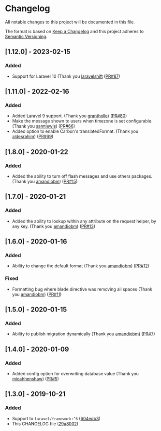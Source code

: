 # Changelog
All notable changes to this project will be documented in this file.

The format is based on [Keep a Changelog](http://keepachangelog.com/)
and this project adheres to [Semantic Versioning](http://semver.org/).

## [1.12.0] - 2023-02-15

### Added
- Support for Laravel 10 (Thank you [laravelshift](https://github.com/laravel-shift) ([PR#87](https://github.com/jamesmills/laravel-timezone/pull/87))

## [1.11.0] - 2022-02-16
### Added
- Added Laravel 9 support. (Thank you [grantholle](https://github.com/grantholle)) ([PR#80](https://github.com/jamesmills/laravel-timezone/pull/80))
- Make the message shown to users when timezone is set configurable. (Thank you [samtlewis](https://github.com/samtlewis)) ([PR#66](https://github.com/jamesmills/laravel-timezone/pull/66))
- Added option to enable Carbon's translatedFormat. (Thank you [aldesrahim](https://github.com/aldesrahim)) ([PR#69](https://github.com/jamesmills/laravel-timezone/pull/69))

## [1.8.0] - 2020-01-22
### Added
- Added the ability to turn off flash messages and use others packages. (Thank you [amandiobm](https://github.com/amandiobm)) ([PR#15](https://github.com/jamesmills/laravel-timezone/pull/15))

## [1.7.0] - 2020-01-21
### Added
- Added the ability to lookup within any attribute on the request helper, by any key. (Thank you [amandiobm](https://github.com/amandiobm)) ([PR#13](https://github.com/jamesmills/laravel-timezone/pull/13))

## [1.6.0] - 2020-01-16
### Added
- Ability to change the default format (Thank you [amandiobm](https://github.com/amandiobm)) ([PR#12](https://github.com/jamesmills/laravel-timezone/pull/12))
### Fixed
- Formatting bug where blade directive was removing all spaces (Thank you [amandiobm](https://github.com/amandiobm)) ([PR#11](https://github.com/jamesmills/laravel-timezone/pull/11))

## [1.5.0] - 2020-01-15
### Added
- Ability to publish migration dynamically (Thank you [amandiobm](https://github.com/amandiobm)) ([PR#7](https://github.com/jamesmills/laravel-timezone/pull/7))

## [1.4.0] - 2020-01-09
### Added
- Added config option for overwriting database value (Thank you [micahhenshaw](https://github.com/micahhenshaw)) ([PR#5](https://github.com/jamesmills/laravel-timezone/pull/5))

## [1.3.0] - 2019-10-21
### Added
- Support to `laravel/framework:^6` ([604edb3](https://github.com/jamesmills/laravel-timezone/commit/604edb350bbf12f042b40bc0f0c7effd4a46bfe7))
- This CHANGELOG file ([29a8002](https://github.com/jamesmills/laravel-timezone/commit/29a800262c159f31fed0b52d79c9f2a41d871b6d))